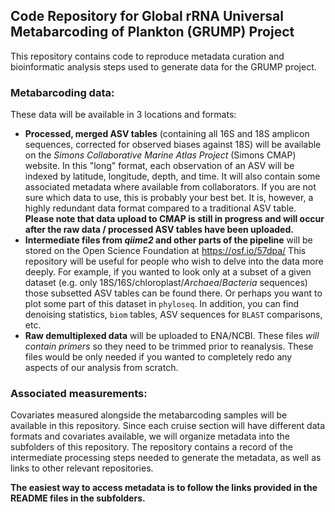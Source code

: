 ## Code Repository for Global rRNA Universal Metabarcoding of Plankton (GRUMP) Project

This repository contains code to reproduce metadata curation and bioinformatic analysis steps used to generate data for the GRUMP project. 

### Metabarcoding data: 

These data will be available in 3 locations and formats:

- **Processed, merged ASV tables** (containing all 16S and 18S amplicon sequences, corrected for observed biases against 18S) will be available on the *Simons Collaborative Marine Atlas Project* (Simons CMAP) website. In this "long" format, each observation of an ASV will be indexed by latitude, longitude, depth, and time. It will also contain some associated metadata where available from collaborators. If you are not sure which data to use, this is probably your best bet. It is, however, a highly redundant data format compared to a traditional ASV table. **Please note that data upload to CMAP is still in progress and will occur after the raw data / processed ASV tables have been uploaded.**
- **Intermediate files from *qiime2* and other parts of the pipeline** will be stored on the Open Science Foundation at https://osf.io/57dpa/ This repository will be useful for people who wish to delve into the data more deeply. For example, if you wanted to look only at a subset of a given dataset (e.g. only 18S/16S/chloroplast/*Archaea*/*Bacteria* sequences) those subsetted ASV tables can be found there. Or perhaps you want to plot some part of this dataset in `phyloseq`. In addition, you can find denoising statistics, `biom` tables, ASV sequences for `BLAST` comparisons, etc.
- **Raw demultiplexed data** will be uploaded to ENA/NCBI. These files *will contain primers* so they need to be trimmed prior to reanalysis. These files would be only needed if you wanted to completely redo any aspects of our analysis from scratch.

### Associated measurements:

Covariates measured alongside the metabarcoding samples will be available in this repository. Since each cruise section will have different data formats and covariates available, we will organize metadata into the subfolders of this repository. The repository contains a record of the intermediate processing steps needed to generate the metadata, as well as links to other relevant repositories.

**The easiest way to access metadata is to follow the links provided in the README files in the subfolders.**
